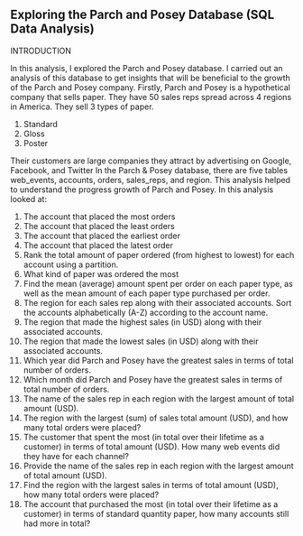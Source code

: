 ## Exploring the Parch and Posey Database (SQL Data Analysis)


INTRODUCTION

In this analysis, I explored the Parch and Posey database. I carried out an analysis of this database to get insights that will be beneficial to the growth of the Parch and Posey company. 
Firstly, Parch and Posey is a hypothetical company that sells paper. They have 50 sales reps spread across 4 regions in America. They sell 3 types of paper.
1.	Standard
2.	Gloss
3.	Poster

   
Their customers are large companies they attract by advertising on Google, Facebook, and Twitter
In the Parch & Posey database, there are five tables web_events, accounts, orders, sales_reps, and region.
This analysis helped to understand the progress growth of Parch and Posey. In this analysis looked at:

1.	The account that placed the most orders
2.	The account that placed the least orders
3.	The account that placed the earliest order
4.	The account that placed the latest order
5.	Rank the total amount of paper ordered (from highest to lowest) for each account using a partition.
6.	What kind of paper was ordered the most
7.	Find the mean (average) amount spent per order on each paper type, as well  as the mean amount of each paper type purchased per order.
8.	The region for each sales rep along with their associated accounts. Sort the accounts alphabetically (A-Z) according to the account name.
9.	The region that made the highest sales (in USD) along with their associated accounts.
10.	The region that made the lowest sales (in USD) along with their associated accounts.
11.	Which year did Parch and Posey have the greatest sales in terms of total number of orders.
12.	Which month did Parch and Posey have the greatest sales in terms of total number of orders.
13.	The name of the sales rep in each region with the largest amount of total amount (USD).
14.	The region with the largest (sum) of sales total amount (USD), and how many total orders were placed?
15.	The customer that spent the most (in total over their lifetime as a customer) in terms of total amount (USD). How many web events did they have for each channel?
16.	Provide the name of the sales rep in each region with the largest amount of total amount (USD).
17.	Find the region with the largest sales in terms of total amount (USD), how many total orders were placed?
18.	The account that purchased the most (in total over their lifetime as a customer) in terms of standard quantity paper, how many accounts still had more in total?
